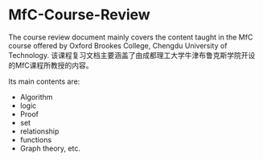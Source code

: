 # MfC-Course-Review

The course review document mainly covers the content taught in the MfC course offered by Oxford Brookes College, Chengdu University of Technology.
该课程复习文档主要涵盖了由成都理工大学牛津布鲁克斯学院开设的MfC课程所教授的内容。

Its main contents are:
* Algorithm
* logic
* Proof
* set
* relationship
* functions
* Graph theory, etc.
